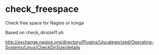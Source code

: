 check_freespace
===============

Check free space for Nagios or Icinga

Based on check_dirsize11.sh

http://exchange.nagios.org/directory/Plugins/Uncategorized/Operating-Systems/Linux/CheckDirSize/details
